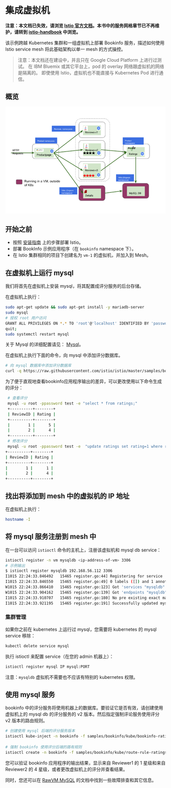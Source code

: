 # 集成虚拟机

**注意：本文档已失效，请浏览 [Istio 官方文档](https://istio.io)。本书中的服务网格章节已不再维护，请转到 [istio-handbook](https://jimmysong.io/istio-handbook) 中浏览。**

该示例跨越 Kubernetes 集群和一组虚拟机上部署 Bookinfo 服务，描述如何使用 Istio service mesh 将此基础架构以单一 mesh 的方式操控。

> 注意：本文档还在建设中，并且只在 Google Cloud Platform 上进行过测试。
> 在 IBM Bluemix 或其它平台上，pod 的 overlay 网络跟虚拟机的网络是隔离的。
> 即使使用 Istio，虚拟机也不能直接与 Kubernetes Pod 进行通信。

## 概览

![Bookinfo应用的拓展Mesh](../images/istio-mesh-expansion.jpg)

## 开始之前

- 按照 [安装指南](https://istio.io/docs/setup/) 上的步骤部署 Istio。
- 部署 BookInfo 示例应用程序（在 `bookinfo` namespace 下）。
- 在 Istio 集群相同的项目下创建名为 `vm-1` 的虚拟机，并加入到 Mesh。

## 在虚拟机上运行 mysql

我们将首先在虚拟机上安装 mysql，将其配置成评分服务的后台存储。

在虚拟机上执行：

```bash
sudo apt-get update && sudo apt-get install -y mariadb-server
sudo mysql
# 授权 root 用户访问
GRANT ALL PRIVILEGES ON *.* TO 'root'@'localhost' IDENTIFIED BY 'password' WITH GRANT OPTION;
quit;
sudo systemctl restart mysql
```

关于 Mysql 的详细配置请见： [Mysql](https://mariadb.com/kb/en/library/download/)。

在虚拟机上执行下面的命令，向 mysql 中添加评分数据库。

```bash
# 向 mysql 数据库中添加评分数据库
curl -q https://raw.githubusercontent.com/istio/istio/master/samples/bookinfo/src/mysql/mysqldb-init.sql | mysql -u root -ppassword
```

为了便于直观地查看bookinfo应用程序输出的差异，可以更改使用以下命令生成的评分：

```bash
 # 查看评分
 mysql -u root -ppassword test -e "select * from ratings;"
 +----------+--------+
 | ReviewID | Rating |
 +----------+--------+
 |        1 |      5 |
 |        2 |      4 |
 +----------+--------+
 # 修改评分
 mysql -u root -ppassword test -e  "update ratings set rating=1 where reviewid=1;select * from ratings;"
+----------+--------+
| ReviewID | Rating |
+----------+--------+
|        1 |      1 |
|        2 |      4 |
+----------+--------+
```

## 找出将添加到 mesh 中的虚拟机的 IP 地址

在虚拟机上执行：

```bash
hostname -I
```

## 将 mysql 服务注册到 mesh 中

在一台可以访问 `istioctl` 命令的主机上，注册该虚拟机和 mysql db service：

```bash
istioctl register -n vm mysqldb <ip-address-of-vm> 3306
# 示例输出
$ istioctl register mysqldb 192.168.56.112 3306
I1015 22:24:33.846492   15465 register.go:44] Registering for service 'mysqldb' ip '192.168.56.112', ports list [{3306 mysql}]
I1015 22:24:33.846550   15465 register.go:49] 0 labels ([]) and 1 annotations ([alpha.istio.io/kubernetes-serviceaccounts=default])
W1015 22:24:33.866410   15465 register.go:123] Got 'services "mysqldb" not found' looking up svc 'mysqldb' in namespace 'default', attempting to create it
W1015 22:24:33.904162   15465 register.go:139] Got 'endpoints "mysqldb" not found' looking up endpoints for 'mysqldb' in namespace 'default', attempting to create them
I1015 22:24:33.910707   15465 register.go:180] No pre existing exact matching ports list found, created new subset {[{192.168.56.112  <nil> nil}] [] [{mysql 3306 }]}
I1015 22:24:33.921195   15465 register.go:191] Successfully updated mysqldb, now with 1 endpoints
```

### 集群管理

如果你之前在 kubernetes 上运行过 mysql，您需要将 kubernetes 的 mysql service 移除：

```bash
kubectl delete service mysql
```

执行 istioctl 来配置 service（在您的 admin 机器上）：

```bash
istioctl register mysql IP mysql:PORT
```

注意：`mysqldb` 虚拟机不需要也不应该有特别的 kubernetes 权限。

## 使用 mysql 服务

bookinfo 中的评分服务将使用机器上的数据库。要验证它是否有效，请创建使用虚拟机上的 mysql db 的评分服务的 v2 版本。然后指定强制评论服务使用评分 v2 版本的路由规则。

```bash
# 创建使用 mysql 后端的评分服务版本
istioctl kube-inject -n bookinfo -f samples/bookinfo/kube/bookinfo-ratings-v2-mysql-vm.yaml | kubectl apply -n bookinfo -f -

# 强制 bookinfo 使用评分后端的路有规则
istioctl create -n bookinfo -f samples/bookinfo/kube/route-rule-ratings-mysql-vm.yaml
```

您可以验证 bookinfo 应用程序的输出结果，显示来自 Reviewer1 的 1 星级和来自 Reviewer2 的 4 星级，或者更改虚拟机上的评分并查看结果。

同时，您还可以在 [RawVM MySQL](https://github.com/istio/istio/blob/master/samples/rawvm/README.md)  的文档中找到一些故障排查和其它信息。
